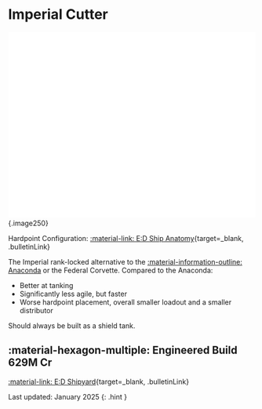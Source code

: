 # Imperial Cutter
![Ship Image](../assets/ships/Cutter.svg){.image250}

Hardpoint Configuration: [:material-link: E:D Ship Anatomy](https://siriuscorp.cc/edsa/?s=imperial-cutter){target=_blank, .bulletinLink}

The Imperial rank-locked alternative to the [:material-information-outline: Anaconda](./anaconda.md) or the Federal Corvette. Compared to the Anaconda:

* Better at tanking
* Significantly less agile, but faster
* Worse hardpoint placement, overall smaller loadout and a smaller distributor

Should always be built as a shield tank.

<!-- ## :material-hexagon: Basic Build **M Cr**

[:material-link: E:D Shipyard](){target=_blank, .bulletinLink}
[:material-link: Coriolis](){target=_blank, .bulletinLink} -->

## :material-hexagon-multiple: Engineered Build **629M Cr**

[:material-link: E:D Shipyard](https://edsy.org/#/L=I_00000H4C0SC0,HhRG0BM_W0HgBG0BM_W0HgBG0BM_W0Hf5G0BM_W0Hf5G0BI_W0KZyG07M_W0KZyG07M_W0,DCYG09L_W0DCYG09L_W0DCYG0BL_W0DCYG0BL_W0DBwG05L_W0DBwG05L_W0DBwG05L_W0DBwG05L_W0,9p3G05I_W0ADIG03I_W0ASwG05I_W0Ag-G05J_W0Ax400BAEG03L_W0BQKG05G_W0BeE00,16yG05I_W016yG05I_W0,7XmG07L_W07n2G054_W07jwG054_W07jwO054_W07jwO054_W016yG05I_W016yG05I_W023u0022K0010iG05I_W0,PvE_0Combat_0_D_0Full_0Engi){target=_blank, .bulletinLink}
<!-- [:material-link: Coriolis](){target=_blank, .bulletinLink} -->

Last updated: January 2025
{: .hint }